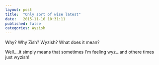 ```yaml
---
layout: post
title:  "Only sort of wise latest"
date:   2015-11-16 10:31:11
published: false
categories: Wyzish
---
```


Why? Why Zish?  Wyzish?  What does it mean? 

Well....it simply means that sometimes I'm feeling wyz...and othere times just
wyzish!


